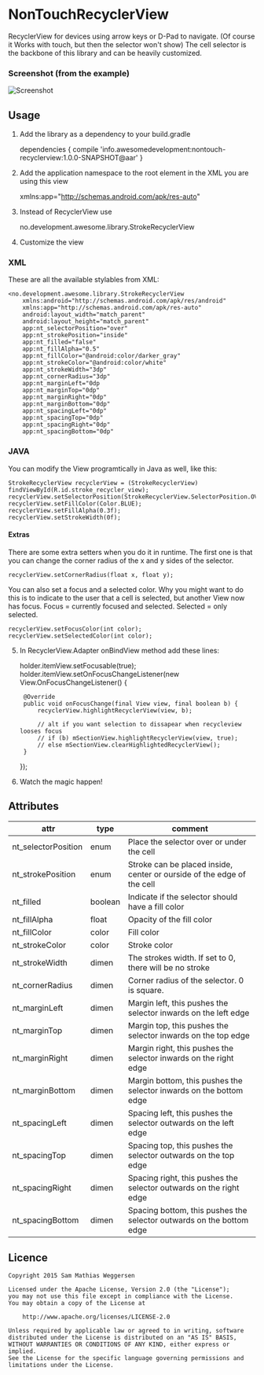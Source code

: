 # NonTouchRecyclerView
RecyclerView for devices using arrow keys or D-Pad to navigate. (Of course it Works with touch, but then the selector won't show) The cell selector is the backbone of this library and can be heavily customized.

### Screenshot (from the example)
![Screenshot](https://raw.githubusercontent.com/samyboy89/NonTouchRecyclerView/master/images/screenshot.png)

## Usage

1) Add the library as a dependency to your build.gradle

    dependencies {
        compile 'info.awesomedevelopment:nontouch-recyclerview:1.0.0-SNAPSHOT@aar'
    }
    
    
2) Add the application namespace to the root element in the XML you are using this view 

    xmlns:app="http://schemas.android.com/apk/res-auto"

3) Instead of RecyclerView use 

    no.development.awesome.library.StrokeRecyclerView

4) Customize the view
### XML
These are all the available stylables from XML:


    <no.development.awesome.library.StrokeRecyclerView
        xmlns:android="http://schemas.android.com/apk/res/android"
        xmlns:app="http://schemas.android.com/apk/res-auto"
        android:layout_width="match_parent"
        android:layout_height="match_parent"
        app:nt_selectorPosition="over"
        app:nt_strokePosition="inside"
        app:nt_filled="false"
        app:nt_fillAlpha="0.5"
        app:nt_fillColor="@android:color/darker_gray"
        app:nt_strokeColor="@android:color/white"
        app:nt_strokeWidth="3dp"
        app:nt_cornerRadius="3dp"
        app:nt_marginLeft="0dp
        app:nt_marginTop="0dp"
        app:nt_marginRight="0dp"
        app:nt_marginBottom="0dp"
        app:nt_spacingLeft="0dp"
        app:nt_spacingTop="0dp"
        app:nt_spacingRight="0dp"
        app:nt_spacingBottom="0dp"

### JAVA
You can modify the View programtically in Java as well, like this:

    StrokeRecyclerView recyclerView = (StrokeRecyclerView) findViewById(R.id.stroke_recycler_view);
    recyclerView.setSelectorPosition(StrokeRecyclerView.SelectorPosition.OVER);
    recyclerView.setFillColor(Color.BLUE);
    recyclerView.setFillAlpha(0.3f);
    recyclerView.setStrokeWidth(0f);

#### Extras
There are some extra setters when you do it in runtime. The first one is that you can change the corner radius of the x and y sides of the selector.

    recyclerView.setCornerRadius(float x, float y);
    
You can also set a focus and a selected color. Why you might want to do this is to indicate to the user that a cell is selected, but another View now has focus. Focus = currently focused and selected. Selected = only selected.

    recyclerView.setFocusColor(int color);
    recyclerView.setSelectedColor(int color);
    
5) In RecyclerView.Adapter onBindView method add these lines:

    holder.itemView.setFocusable(true);
    holder.itemView.setOnFocusChangeListener(new View.OnFocusChangeListener() {

        @Override
        public void onFocusChange(final View view, final boolean b) {
            recyclerView.highlightRecyclerView(view, b);
            
            // alt if you want selection to dissapear when recycleview looses focus
            // if (b) mSectionView.highlightRecyclerView(view, true);
            // else mSectionView.clearHighlightedRecyclerView();
        }
    });
    
6) Watch the magic happen!

## Attributes

| attr|type | comment
------------- | -------------|----------
nt_selectorPosition  | enum | Place the selector over or under the cell
nt_strokePosition  | enum | Stroke can be placed inside, center or ourside of the edge of the cell
nt_filled | boolean | Indicate if the selector should have a fill color
nt_fillAlpha | float | Opacity of the fill color
nt_fillColor | color | Fill color
nt_strokeColor | color | Stroke color
nt_strokeWidth | dimen | The strokes width. If set to 0, there will be no stroke
nt_cornerRadius | dimen | Corner radius of the selector. 0 is square.
nt_marginLeft | dimen | Margin left, this pushes the selector inwards on the left edge
nt_marginTop | dimen | Margin top, this pushes the selector inwards on the top edge
nt_marginRight | dimen | Margin right, this pushes the selector inwards on the right edge
nt_marginBottom | dimen | Margin bottom, this pushes the selector inwards on the bottom edge 
nt_spacingLeft | dimen | Spacing left, this pushes the selector outwards on the left edge
nt_spacingTop | dimen | Spacing top, this pushes the selector outwards on the top edge
nt_spacingRight | dimen | Spacing right, this pushes the selector outwards on the right edge
nt_spacingBottom | dimen | Spacing bottom, this pushes the selector outwards on the bottom edge 

## Licence

    Copyright 2015 Sam Mathias Weggersen

    Licensed under the Apache License, Version 2.0 (the "License");
    you may not use this file except in compliance with the License.
    You may obtain a copy of the License at

        http://www.apache.org/licenses/LICENSE-2.0

    Unless required by applicable law or agreed to in writing, software
    distributed under the License is distributed on an "AS IS" BASIS,
    WITHOUT WARRANTIES OR CONDITIONS OF ANY KIND, either express or implied.
    See the License for the specific language governing permissions and
    limitations under the License.
